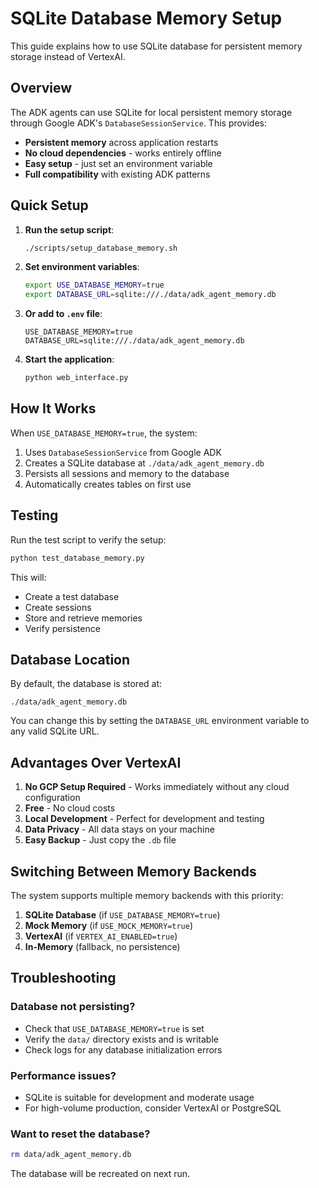 # SQLite Database Memory Setup

This guide explains how to use SQLite database for persistent memory storage instead of VertexAI.

## Overview

The ADK agents can use SQLite for local persistent memory storage through Google ADK's `DatabaseSessionService`. This provides:

- **Persistent memory** across application restarts
- **No cloud dependencies** - works entirely offline
- **Easy setup** - just set an environment variable
- **Full compatibility** with existing ADK patterns

## Quick Setup

1. **Run the setup script**:
   ```bash
   ./scripts/setup_database_memory.sh
   ```

2. **Set environment variables**:
   ```bash
   export USE_DATABASE_MEMORY=true
   export DATABASE_URL=sqlite:///./data/adk_agent_memory.db
   ```

3. **Or add to `.env` file**:
   ```env
   USE_DATABASE_MEMORY=true
   DATABASE_URL=sqlite:///./data/adk_agent_memory.db
   ```

4. **Start the application**:
   ```bash
   python web_interface.py
   ```

## How It Works

When `USE_DATABASE_MEMORY=true`, the system:

1. Uses `DatabaseSessionService` from Google ADK
2. Creates a SQLite database at `./data/adk_agent_memory.db`
3. Persists all sessions and memory to the database
4. Automatically creates tables on first use

## Testing

Run the test script to verify the setup:

```bash
python test_database_memory.py
```

This will:
- Create a test database
- Create sessions
- Store and retrieve memories
- Verify persistence

## Database Location

By default, the database is stored at:
```
./data/adk_agent_memory.db
```

You can change this by setting the `DATABASE_URL` environment variable to any valid SQLite URL.

## Advantages Over VertexAI

1. **No GCP Setup Required** - Works immediately without any cloud configuration
2. **Free** - No cloud costs
3. **Local Development** - Perfect for development and testing
4. **Data Privacy** - All data stays on your machine
5. **Easy Backup** - Just copy the `.db` file

## Switching Between Memory Backends

The system supports multiple memory backends with this priority:

1. **SQLite Database** (if `USE_DATABASE_MEMORY=true`)
2. **Mock Memory** (if `USE_MOCK_MEMORY=true`)
3. **VertexAI** (if `VERTEX_AI_ENABLED=true`)
4. **In-Memory** (fallback, no persistence)

## Troubleshooting

### Database not persisting?
- Check that `USE_DATABASE_MEMORY=true` is set
- Verify the `data/` directory exists and is writable
- Check logs for any database initialization errors

### Performance issues?
- SQLite is suitable for development and moderate usage
- For high-volume production, consider VertexAI or PostgreSQL

### Want to reset the database?
```bash
rm data/adk_agent_memory.db
```

The database will be recreated on next run.